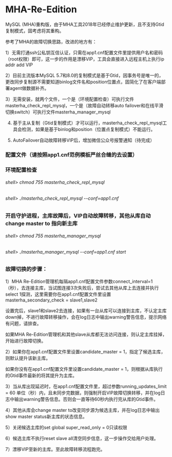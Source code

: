 # MHA-Re-Edition 

MySQL (MHA)重构版，由于MHA工具2018年已经停止维护更新，且不支持Gtid复制模式，固考虑将其重构。

参考了MHA的故障切换思路，改进的地方有：

1）无需打通ssh公私钥互信认证，只需在app1.cnf配置文件里提供用户名和密码（root权限）即可，这一步的作用是漂移VIP，工具会直接进入远程主机上执行ip addr add VIP

2）目前主流版本MySQL 5.7和8.0的复制模式是基于Gtid，因事务号是唯一的，更改同步复制源不需要知道binlog文件名和position位置点，固简化了在客户端部署agent做数据补齐。

3）无需安装，就两个文件，一个是（环境配置检查）可执行文件masterha_check_repl_mysql，一个是（故障自动转移auto failover和在线平滑切换switch）可执行文件masterha_manager_mysql

4) 基于主从复制（Gtid复制模式）才可以运行，masterha_check_repl_mysql工具会检测，如果是基于binlog和position（位置点复制模式）不能运行。

5) AutoFailover自动故障转移VIP后，增加微信公众号报警通知（待完成）

### 配置文件（请按照app1.cnf范例模板严丝合缝的去设置）

### 环境配置检查

###### shell> chmod 755 masterha_check_repl_mysql
###### shell> ./masterha_check_repl_mysql --conf=app1.cnf

### 开启守护进程，主库故障后，VIP自动故障转移，其他从库自动change master to 指向新主库
###### shell> chmod 755 masterha_manager_mysql
###### shell> ./masterha_manager_mysql --conf=app1.cnf start

### 故障切换的步骤：

1）MHA Re-Edition管理机每隔app1.cnf配置文件参数connect_interval=1（秒），去连接主库，当试图连接3次失败后，尝试去其他从库上去连接并执行select 1探测，这里需要你在app1.cnf配置文件里设置masterha_secondary_check = slave1,slave2

设置完后，slave1和slave2去连接，如果有一台从库可以连接到主库，不认定主库down掉，不进行故障转移操作，会在log日志中输出warning警告信息，提示网络有问题，请排查。

如果MHA Re-Edition管理机和其他slave从库都无法访问连接，则认定主库挂掉，开始进行故障切换。

2）如果你在app1.cnf配置文件里设置candidate_master = 1，指定了候选主库，则默认提升该新主库。

如果你没有在app1.cnf配置文件里设置candidate_master = 1，则根据从库执行的Gtid事件最新的将其提升为主库。

3）当从库出现延迟时，在app1.cnf配置文件里，超过参数running_updates_limit = 60 单位（秒）内，且未同步完数据，则强制开启VIP故障切换转移，并在log日志中输出warning警告信息。否则会一直等待60秒内执行完从库的Gtid事件。

4）其他从库会change master to改变同步源为候选主库，并在log日志中输出show master status新主库的状态信息。

5）关闭候选主库的set global super_read_only = 0只读权限

6）候选主库不执行reset slave all清空同步信息，这一步操作交给用户处理。

7）漂移VIP至新的主库。至此故障转移流程跑完。
